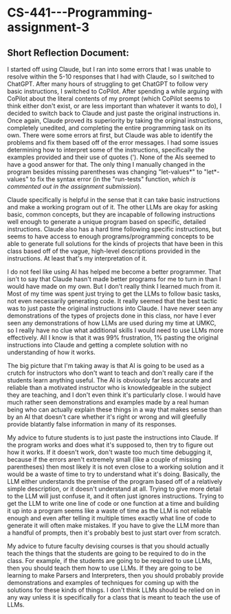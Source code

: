 # CS-441---Programming-assignment-3

## Short Reflection Document:

  I started off using Claude, but I ran into some errors that I was unable to resolve within the 5-10 responses that I had with Claude, so I switched to ChatGPT. After many hours of struggling to get ChatGPT to follow very basic instructions, I switched to CoPilot. After spending a while arguing with CoPilot about the literal contents of my prompt (which CoPilot seems to think either don't exist, or are less important than whatever it wants to do), I decided to switch back to Claude and just paste the original instructions in. Once again, Claude proved its superiority by taking the original instructions, completely unedited, and completing the entire programming task on its own. There were some errors at first, but Claude was able to identify the problems and fix them based off of the error messages. I had some issues determining how to interpret some of the instructions, specifically the examples provided and their use of quotes ('). None of the AIs seemed to have a good answer for that. The only thing I manually changed in the program besides missing parentheses was changing "let-values*" to "let*-values" to fix the syntax error (in the "run-tests" function,  *which is commented out in the assignment submission*).
  
  Claude specifically is helpful in the sense that it can take basic instructions and make a working program out of it. The other LLMs are okay for asking basic, common concepts, but they are incapable of following instructions well enough to generate a unique program based on specific, detailed instructions. Claude also has a hard time following specific instructions, but seems to have access to enough programs/programming concepts to be able to generate full solutions for the kinds of projects that have been in this class based off of the vague, high-level descriptions provided in the instructions. At least that's my interpretation of it. 

  I do not feel like using AI has helped me become a better programmer. That isn't to say that Claude hasn't made better programs for me to turn in than I would have made on my own. But I don't really think I learned much from it. Most of my time was spent just trying to get the LLMs to follow basic tasks, not even necessarily generating code. It really seemed that the best tactic was to just paste the original instructions into Claude. I have never seen any demonstrations of the types of projects done in this class, nor have I ever seen any demonstrations of how LLMs are used during my time at UMKC, so I really have no clue what additional skills I would need to use LLMs more effectively. All I know is that it was 99% frustration, 1% pasting the original instructions into Claude and getting a complete solution with no understanding of how it works.  

  The big picture that I'm taking away is that AI is going to be used as a crutch for instructors who don't want to teach and don't really care if the students learn anything useful. The AI is obviously far less accurate and reliable than a motivated instructor who is knowledgeable in the subject they are teaching, and I don't even think it's particularly close. I would have much rather seen demonstrations and examples made by a real human being who can actually explain these things in a way that makes sense than by an AI that doesn't care whether it's right or wrong and will gleefully provide blatantly false information in many of its responses.

  My advice to future students is to just paste the instructions into Claude. If the program works and does what it's supposed to, then try to figure out how it works. If it doesn't work, don't waste too much time debugging it, because if the errors aren't extremely small (like a couple of missing parentheses) then most likely it is not even close to a working solution and it would be a waste of time to try to understand what it's doing. Basically, the LLM either understands the premise of the program based off of a relatively simple description,  or it doesn't understand at all. Trying to give more detail to the LLM will just confuse it, and it often just ignores instructions. Trying to get the LLM to write one line of code or one function at a time and building it up into a program seems like a waste of time as the LLM is not reliable enough and even after telling it multiple times exactly what line of code to generate it will often make mistakes. If you have to give the LLM more than a handful of prompts, then it's probably best to just start over from scratch. 

  My advice to future faculty devising courses is that you should actually teach the things that the students are going to be required to do in the class. For example, if the students are going to be required to use LLMs, then you should teach them how to use LLMs. If they are going to be learning to make Parsers and Interpreters, then you should probably provide demonstrations and examples of techniques for coming up with the solutions for these kinds of things. I don't think LLMs should be relied on in any way unless it is specifically for a class that is meant to teach the use of LLMs.
